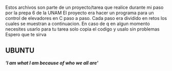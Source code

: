 Estos archivos son parte de un proyecto/tarea que realice durante mi paso por la prepa 6 de la UNAM
El proyecto era hacer un programa para un control de elevadores en C paso a paso.
Cada paso era dividido en retos los cuales se muestran a continuacion.
En caso de q en algun momento necesites usarlo para tu tarea solo copia el codigo y usalo sin problemas
Espero que te sirva
## UBUNTU
***'I am what I am because of who we all are'***
